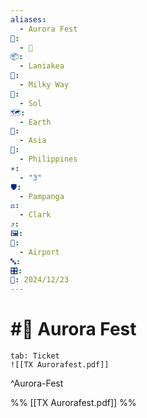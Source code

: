 ```yaml
---
aliases:
  - Aurora Fest
📁:
  - 📍
📦:
  - Laniakea
💱:
  - Milky Way
🔀:
  - Sol
🗺️:
  - Earth
🎨:
  - Asia
🏁:
  - Philippines
✳️:
  - "3"
🛡️:
  - Pampanga
⚖️:
  - Clark
⤴️: 
🖼️: 
📍:
  - Airport
🔤: 
🎛️: 
📅: 2024/12/23
---
```

# #📍 Aurora Fest

```tabs
tab: Ticket
![[TX Aurorafest.pdf]]
```

^Aurora-Fest

%%
[[TX Aurorafest.pdf]]
%%